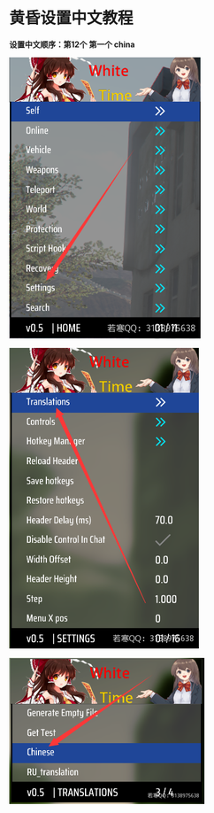 # 黄昏设置中文教程

**设置中文顺序：第12个 第一个 china**

![](<../../.gitbook/assets/image (15) (1) (1) (1) (1).png>)

![](<../../.gitbook/assets/image (19) (1) (1) (1) (1).png>)

![](<../../.gitbook/assets/image (46) (1) (1) (1) (1).png>)
